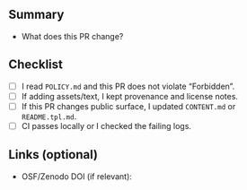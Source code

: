 ## Summary
- What does this PR change?

## Checklist
- [ ] I read `POLICY.md` and this PR does not violate “Forbidden”.
- [ ] If adding assets/text, I kept provenance and license notes.
- [ ] If this PR changes public surface, I updated `CONTENT.md` or `README.tpl.md`.
- [ ] CI passes locally or I checked the failing logs.

## Links (optional)
- OSF/Zenodo DOI (if relevant): 
